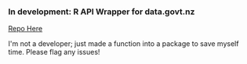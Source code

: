 ### In development: R API Wrapper for data.govt.nz
[Repo Here](https://github.com/courtneyruss/nzdata)

I'm not a developer; just made a function into a package to save myself time. Please flag any issues! 
